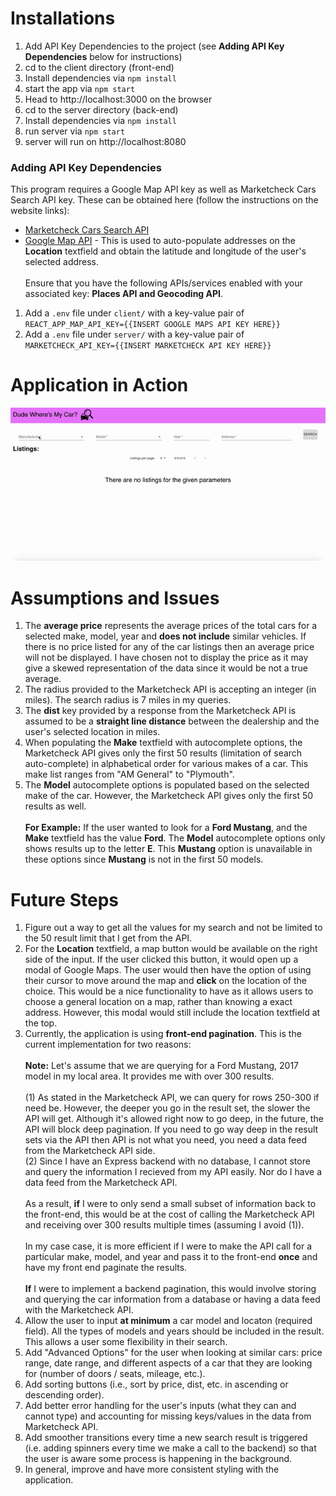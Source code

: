 # Installations

1. Add API Key Dependencies to the project (see **Adding API Key Dependencies** below for instructions)
1. cd to the client directory (front-end)
1. Install dependencies via `npm install`
1. start the app via `npm start`
1. Head to http://localhost:3000 on the browser
1. cd to the server directory (back-end)
1. Install dependencies via `npm install`
1. run server via `npm start`
1. server will run on http://localhost:8080

### Adding API Key Dependencies

This program requires a Google Map API key as well as Marketcheck Cars Search API key.
These can be obtained here (follow the instructions on the website links):

- [Marketcheck Cars Search API](https://www.marketcheck.com/automotive)
- [Google Map API](https://developers.google.com/maps/documentation/javascript/get-api-key?utm_source=google&utm_medium=cpc&utm_campaign=FY18-Q2-global-demandgen-paidsearchonnetworkhouseads-cs-maps_contactsal_saf&utm_content=text-ad-none-none-DEV_c-CRE_284472093831-ADGP_Hybrid+%7C+AW+SEM+%7C+BKWS+~+Google+Maps+API+Key-KWID_43700035508001642-kwd-348487545330-userloc_9000960&utm_term=KW_%2Bmaps%20%2Bapi%20%2Bkey-ST_%2Bmaps+%2Bapi+%2Bkey&gclid=CjwKCAiAzuPuBRAIEiwAkkmOSM0DSZrMK0_I3azDziDUabpxvshmidDej1iZUxMkO97x3ZDhTbTWlBoCBVEQAvD_BwE) - This is used to auto-populate addresses on the **Location** textfield and obtain the latitude and longitude of the user's selected address.
  <br>
  <br>
  Ensure that you have the following APIs/services enabled with your associated key: **Places API and Geocoding API**.

1. Add a `.env` file under `client/` with a key-value pair of `REACT_APP_MAP_API_KEY={{INSERT GOOGLE MAPS API KEY HERE}}`
2. Add a `.env` file under `server/` with a key-value pair of `MARKETCHECK_API_KEY={{INSERT MARKETCHECK API KEY HERE}}`


# Application in Action

![Application in action](car-search.gif)

# Assumptions and Issues

1. The **average price** represents the average prices of the total cars for a selected make, model, year and **does not include** similar vehicles. If there is no price listed for any of the car listings then an average price will not be displayed. I have chosen not to display the price as it may give a skewed representation of the data since it would be not a true average.
2. The radius provided to the Marketcheck API is accepting an integer (in miles). The search radius is 7 miles in my queries.
3. The **dist** key provided by a response from the Marketcheck API is assumed to be a **straight line distance** between the dealership and the user's selected location in miles.
4. When populating the **Make** textfield with autocomplete options, the Marketcheck API gives only the first 50 results (limitation of search auto-complete) in alphabetical order for various makes of a car. This make list ranges from "AM General" to "Plymouth".
5. The **Model** autocomplete options is populated based on the selected make of the car. However, the Marketcheck API gives only the first 50 results as well.
   <br>
   <br>
   **For Example:** If the user wanted to look for a **Ford Mustang**, and the **Make** textfield has the value **Ford**. The **Model** autocomplete options only shows results up to the letter **E**. This **Mustang** option is unavailable in these options since **Mustang** is not in the first 50 models.

# Future Steps

1. Figure out a way to get all the values for my search and not be limited to the 50 result limit that I get from the API.
2. For the **Location** textfield, a map button would be available on the right side of the input. If the user clicked this button, it would open up a modal of Google Maps. The user would then have the option of using their cursor to move around the map and **click** on the location of the choice. This would be a nice functionality to have as it allows users to choose a general location on a map, rather than knowing a exact address. However, this modal would still include the location textfield at the top.
3. Currently, the application is using **front-end pagination**. This is the current implementation for two reasons:
   <br>
   <br>
   **Note:** Let's assume that we are querying for a Ford Mustang, 2017 model in my local area. It provides me with over 300 results.
   <br>
   <br>
   (1) As stated in the Marketcheck API, we can query for rows 250-300 if need be. However, the deeper you go in the result set, the slower the API will get. Although it's allowed right now to go deep, in the future, the API will block deep pagination. If you need to go way deep in the result sets via the API then API is not what you need, you need a data feed from the Marketcheck API side.
   <br>
   (2) Since I have an Express backend with no database, I cannot store and query the information I recieved from my API easily. Nor do I have a data feed from the Marketcheck API.
   <br>
   <br>
   As a result, **if** I were to only send a small subset of information back to the front-end, this would be at the cost of calling the Marketcheck API and receiving over 300 results multiple times (assuming I avoid (1)).
   <br>
   <br>
   In my case case, it is more efficient if I were to make the API call for a particular make, model, and year and pass it to the front-end **once** and have my front end paginate the results.
   <br>
   <br>
   **If** I were to implement a backend pagination, this would involve storing and querying the car information from a database or having a data feed with the Marketcheck API.
4. Allow the user to input **at minimum** a car model and locaton (required field). All the types of models and years should be included in the result. This allows a user some flexibility in their search.
5. Add "Advanced Options" for the user when looking at similar cars: price range, date range, and different aspects of a car that they are looking for (number of doors / seats, mileage, etc.).
6. Add sorting buttons (i.e., sort by price, dist, etc. in ascending or descending order).
7. Add better error handling for the user's inputs (what they can and cannot type) and accounting for missing keys/values in the data from Marketcheck API.
8. Add smoother transitions every time a new search result is triggered (i.e. adding spinners every time we make a call to the backend) so that the user is aware some process is happening in the background.
9. In general, improve and have more consistent styling with the application.
